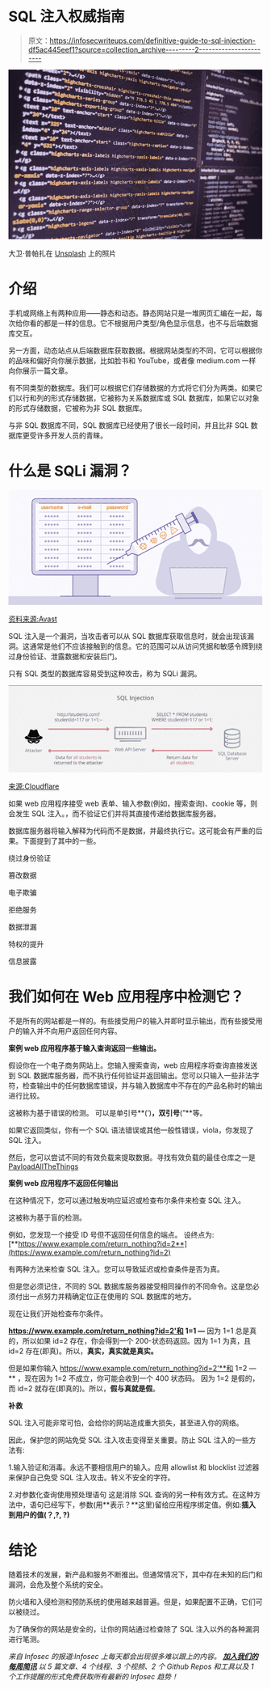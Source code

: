 # SQL 注入权威指南

> 原文：<https://infosecwriteups.com/definitive-guide-to-sql-injection-df5ac445eef1?source=collection_archive---------2----------------------->

![](img/05d38cc104109e57c1bb7d6b46375aab.png)

大卫·普帕扎在 [Unsplash](https://unsplash.com/@dav420?utm_source=unsplash&utm_medium=referral&utm_content=creditCopyText) 上的照片

# 介绍

手机或网络上有两种应用——静态和动态。静态网站只是一堆网页汇编在一起，每次给你看的都是一样的信息。它不根据用户类型/角色显示信息，也不与后端数据库交互。

另一方面，动态站点从后端数据库获取数据。根据网站类型的不同，它可以根据你的品味和偏好向你展示数据，比如脸书和 YouTube，或者像 medium.com 一样向你展示一篇文章。

有不同类型的数据库。我们可以根据它们存储数据的方式将它们分为两类。如果它们以行和列的形式存储数据，它被称为关系数据库或 SQL 数据库，如果它以对象的形式存储数据，它被称为非 SQL 数据库。

与非 SQL 数据库不同，SQL 数据库已经使用了很长一段时间，并且比非 SQL 数据库更受许多开发人员的青睐。

# 什么是 SQLi 漏洞？

![](img/2218f5bafde8dae9ca8b831f390137cb.png)

[资料来源:Avast](https://www.avast.com/c-sql-injection#gref)

SQL 注入是一个漏洞，当攻击者可以从 SQL 数据库获取信息时，就会出现该漏洞。这通常是他们不应该接触到的信息。它的范围可以从访问凭据和敏感令牌到绕过身份验证、泄露数据和安装后门。

只有 SQL 类型的数据库容易受到这种攻击，称为 SQLi 漏洞。

![](img/e7a9235f853271542bfc73c610def434.png)

[来源:Cloudflare](https://www.cloudflare.com/learning/security/threats/sql-injection/)

如果 web 应用程序接受 web 表单、输入参数(例如，搜索查询)、cookie 等，则会发生 SQL 注入。，而不验证它们并将其直接传递给数据库服务器。

数据库服务器将输入解释为代码而不是数据，并最终执行它。这可能会有严重的后果。下面提到了其中的一些。

绕过身份验证

篡改数据

电子欺骗

拒绝服务

数据泄漏

特权的提升

信息披露

# 我们如何在 Web 应用程序中检测它？

不是所有的网站都是一样的。有些接受用户的输入并即时显示输出，而有些接受用户的输入并不向用户返回任何内容。

**案例 web 应用程序基于输入查询返回一些输出。**

假设你在一个电子商务网站上。您输入搜索查询，web 应用程序将查询直接发送到 SQL 数据库服务器，而不执行任何验证并返回输出。您可以只输入一些非法字符，检查输出中的任何数据库错误，并与输入数据库中不存在的产品名称时的输出进行比较。

这被称为基于错误的检测。
可以是单引号**(’)**，双引号**(”**等。

如果它返回类似，你有一个 SQL 语法错误或其他一般性错误，viola，你发现了 SQL 注入。

然后，您可以尝试不同的有效负载来提取数据。寻找有效负载的最佳仓库之一是 [PayloadAllTheThings](https://github.com/swisskyrepo/PayloadsAllTheThings)

**案例 web 应用程序不返回任何输出**

在这种情况下，您可以通过触发响应延迟或检查布尔条件来检查 SQL 注入。

这被称为基于盲的检测。

例如，您发现一个接受 ID 号但不返回任何信息的端点。
设终点为:[**https://www.example.com/return_nothing?id=2**](https://www.example.com/return_nothing?id=2)

有两种方法来检查 SQL 注入。您可以导致延迟或检查条件是否为真。

但是您必须记住，不同的 SQL 数据库服务器接受相同操作的不同命令。这是您必须付出一点努力并精确定位正在使用的 SQL 数据库的地方。

现在让我们开始检查布尔条件。

**https://www.example.com/return_nothing?id=2'和 1=1 —** 因为 1=1 总是真的，所以如果 id=2 存在，你会得到一个 200-状态码返回。因为 1=1 为真，且 id=2 存在(即真)。所以，**真实，真实就是真实。**

但是如果你输入 https://www.example.com/return_nothing?id=2'**和 1=2 —** ，现在因为 1=2 不成立，你可能会收到一个 400 状态码。
因为 1=2 是假的，而 id=2 就存在(即真的)。所以，**假与真就是假**。

**补救**

SQL 注入可能非常可怕，会给你的网站造成重大损失，甚至进入你的网络。

因此，保护您的网站免受 SQL 注入攻击变得至关重要。防止 SQL 注入的一些方法有:

1.输入验证和消毒。永远不要相信用户的输入。应用 allowlist 和 blocklist 过滤器来保护自己免受 SQL 注入攻击。转义不安全的字符。

2.对参数化查询使用预处理语句
这是消除 SQL 查询的另一种有效方式。在这种方法中，语句已经写下，参数(用**表示？**这里)留给应用程序绑定值。例如:**插入到用户的值(？,?, ?)**

# 结论

随着技术的发展，新产品和服务不断推出。但通常情况下，其中存在未知的后门和漏洞，会危及整个系统的安全。

防火墙和入侵检测和预防系统的使用越来越普遍。但是，如果配置不正确，它们可以被绕过。

为了确保你的网站是安全的，让你的网站通过检查除了 SQL 注入以外的各种漏洞进行笔测。

*来自 Infosec 的报道:Infosec 上每天都会出现很多难以跟上的内容。* [***加入我们的每周简讯***](https://weekly.infosecwriteups.com/) *以 5 篇文章、4 个线程、3 个视频、2 个 Github Repos 和工具以及 1 个工作提醒的形式免费获取所有最新的 Infosec 趋势！*